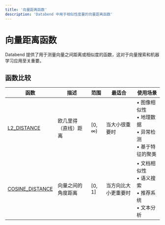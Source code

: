 ```yaml
---
title: '向量距离函数'
description: 'Databend 中用于相似性度量的向量距离函数'
---
```


# 向量距离函数

Databend 提供了用于测量向量之间距离或相似度的函数，这对于向量搜索和机器学习应用至关重要。

## 函数比较
| 函数 | 描述 | 范围 | 最适合 | 使用场景 |
|----------|-------------|-------|----------|-----------|
| [L2_DISTANCE](01-vector-l2-distance.md) | 欧几里得（直线）距离 | [0, ∞) | 当大小很重要时 | • 图像相似性<br/>• 地理数据<br/>• 异常检测<br/>• 基于特征的聚类 |
| [COSINE_DISTANCE](00-vector-cosine-distance.md) | 向量之间的角度距离 | [0, 1] | 当方向比大小更重要时 | • 文档相似性<br/>• 语义搜索<br/>• 推荐系统<br/>• 文本分析 |